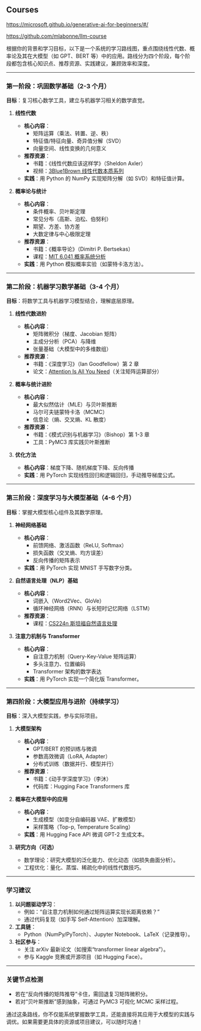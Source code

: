 ## Courses

https://microsoft.github.io/generative-ai-for-beginners/#/

https://github.com/mlabonne/llm-course

根据你的背景和学习目标，以下是一个系统的学习路线图，重点围绕线性代数、概率论及其在大模型（如 GPT、BERT 等）中的应用。路线分为四个阶段，每个阶段都包含核心知识点、推荐资源、实践建议，兼顾效率和深度。

---

### **第一阶段：巩固数学基础（2-3 个月）**

**目标**：复习核心数学工具，建立与机器学习相关的数学直觉。

1. **线性代数**

   - **核心内容**：
     - 矩阵运算（乘法、转置、逆、秩）
     - 特征值/特征向量、奇异值分解（SVD）
     - 向量空间、线性变换的几何意义
   - **推荐资源**：
     - 书籍：《线性代数应该这样学》（Sheldon Axler）
     - 视频：[3Blue1Brown 线性代数本质系列](https://www.bilibili.com/video/BV1ys411472E)
   - **实践**：用 Python 的 NumPy 实现矩阵分解（如 SVD）和特征值计算。

2. **概率论与统计**
   - **核心内容**：
     - 条件概率、贝叶斯定理
     - 常见分布（高斯、泊松、伯努利）
     - 期望、方差、协方差
     - 大数定律与中心极限定理
   - **推荐资源**：
     - 书籍：《概率导论》（Dimitri P. Bertsekas）
     - 课程：[MIT 6.041 概率系统分析](https://ocw.mit.edu/courses/6-041-probabilistic-systems-analysis-and-applied-probability-fall-2010/)
   - **实践**：用 Python 模拟概率实验（如蒙特卡洛方法）。

---

### **第二阶段：机器学习数学基础（3-4 个月）**

**目标**：将数学工具与机器学习模型结合，理解底层原理。

1. **线性代数进阶**

   - **核心内容**：
     - 矩阵微积分（梯度、Jacobian 矩阵）
     - 主成分分析（PCA）与降维
     - 张量基础（大模型中的多维数组）
   - **推荐资源**：
     - 书籍：《深度学习》（Ian Goodfellow）第 2 章
     - 论文：[Attention Is All You Need](https://arxiv.org/abs/1706.03762)（关注矩阵运算部分）

2. **概率与统计进阶**

   - **核心内容**：
     - 最大似然估计（MLE）与贝叶斯推断
     - 马尔可夫链蒙特卡洛（MCMC）
     - 信息论（熵、交叉熵、KL 散度）
   - **推荐资源**：
     - 书籍：《模式识别与机器学习》（Bishop）第 1-3 章
     - 工具：PyMC3 库实践贝叶斯推断

3. **优化方法**
   - **核心内容**：梯度下降、随机梯度下降、反向传播
   - **实践**：用 PyTorch 实现线性回归和逻辑回归，手动推导梯度公式。

---

### **第三阶段：深度学习与大模型基础（4-6 个月）**

**目标**：掌握大模型核心组件及其数学原理。

1. **神经网络基础**

   - **核心内容**：
     - 前馈网络、激活函数（ReLU, Softmax）
     - 损失函数（交叉熵、均方误差）
     - 反向传播的矩阵表示
   - **实践**：用 PyTorch 实现 MNIST 手写数字分类。

2. **自然语言处理（NLP）基础**

   - **核心内容**：
     - 词嵌入（Word2Vec、GloVe）
     - 循环神经网络（RNN）与长短时记忆网络（LSTM）
   - **推荐资源**：
     - 课程：[CS224n 斯坦福自然语言处理](https://web.stanford.edu/class/cs224n/)

3. **注意力机制与 Transformer**
   - **核心内容**：
     - 自注意力机制（Query-Key-Value 矩阵运算）
     - 多头注意力、位置编码
     - Transformer 架构的数学表达
   - **实践**：用 PyTorch 实现一个简化版 Transformer。

---

### **第四阶段：大模型应用与进阶（持续学习）**

**目标**：深入大模型实践，参与实际项目。

1. **大模型架构**

   - **核心内容**：
     - GPT/BERT 的预训练与微调
     - 参数高效微调（LoRA, Adapter）
     - 分布式训练（数据并行、模型并行）
   - **推荐资源**：
     - 书籍：《动手学深度学习》（李沐）
     - 代码库：Hugging Face Transformers 库

2. **概率在大模型中的应用**

   - **核心内容**：
     - 生成模型（如变分自编码器 VAE、扩散模型）
     - 采样策略（Top-p, Temperature Scaling）
   - **实践**：用 Hugging Face API 微调 GPT-2 生成文本。

3. **研究方向（可选）**
   - 数学理论：研究大模型的泛化能力、优化动态（如损失曲面分析）。
   - 工程优化：量化、蒸馏、稀疏化中的线性代数技巧。

---

### **学习建议**

1. **以问题驱动学习**：
   - 例如：“自注意力机制如何通过矩阵运算实现长距离依赖？”
   - 通过代码复现（如手写 Self-Attention）加深理解。
2. **工具链**：
   - Python（NumPy/PyTorch）、Jupyter Notebook、LaTeX（记录推导）。
3. **社区参与**：
   - 关注 arXiv 最新论文（如搜索“transformer linear algebra”）。
   - 参与 Kaggle 竞赛或开源项目（如 Hugging Face）。

---

### **关键节点检测**

- 若在“反向传播的矩阵推导”卡住，需回退复习矩阵微积分。
- 若对“贝叶斯推断”感到抽象，可通过 PyMC3 可视化 MCMC 采样过程。

通过这条路线，你不仅能系统掌握数学工具，还能直接将其应用于大模型的实践与调优。如果需要更具体的资源或项目建议，可以随时沟通！
